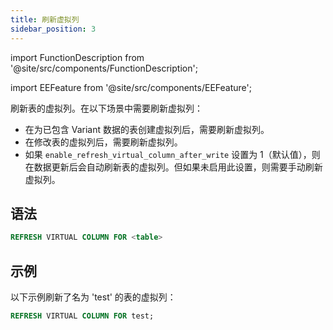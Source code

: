 ```yaml
---
title: 刷新虚拟列
sidebar_position: 3
---
```


import FunctionDescription from '@site/src/components/FunctionDescription';

<FunctionDescription description="引入或更新于：v1.2.271"/>

import EEFeature from '@site/src/components/EEFeature';

<EEFeature featureName='虚拟列'/>

刷新表的虚拟列。在以下场景中需要刷新虚拟列：

- 在为已包含 Variant 数据的表创建虚拟列后，需要刷新虚拟列。
- 在修改表的虚拟列后，需要刷新虚拟列。
- 如果 `enable_refresh_virtual_column_after_write` 设置为 1（默认值），则在数据更新后会自动刷新表的虚拟列。但如果未启用此设置，则需要手动刷新虚拟列。

## 语法

```sql
REFRESH VIRTUAL COLUMN FOR <table>
```

## 示例

以下示例刷新了名为 'test' 的表的虚拟列：

```sql
REFRESH VIRTUAL COLUMN FOR test;
```